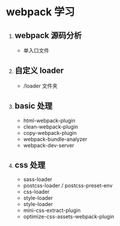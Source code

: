 # webpack 学习

1. ## webpack 源码分析

   - 单入口文件

2. ## 自定义 loader

   - /loader 文件夹

3. ## basic 处理

   - html-webpack-plugin
   - clean-webpack-plugin
   - copy-webpack-plugin
   - webpack-bundle-analyzer
   - webpack-dev-server

4. ## css 处理
   - sass-loader
   - postcss-loader / postcss-preset-env
   - css-loader
   - style-loader
   - style-loader
   - mini-css-extract-plugin
   - optimize-css-assets-webpack-plugin
